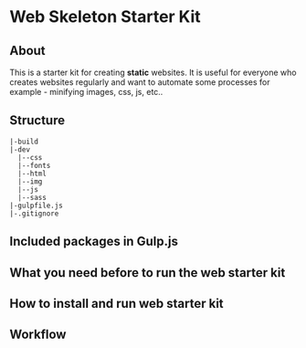 # Web Skeleton Starter Kit

## About
This is a starter kit for creating **static** websites. It is useful for everyone who creates websites regularly and want to automate some processes for example - minifying images, css, js, etc..

## Structure

```
|-build
|-dev
  |--css
  |--fonts
  |--html
  |--img
  |--js
  |--sass
|-gulpfile.js
|-.gitignore
```

## Included packages in Gulp.js

## What you need before to run the web starter kit

## How to install and run web starter kit

## Workflow
